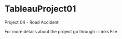 # TableauProject01

Project 04 - Road Accident


For more details about the project go through : Links File 
